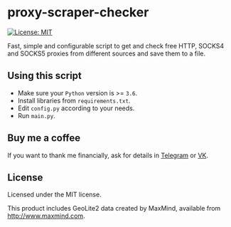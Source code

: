 # proxy-scraper-checker

[![License: MIT](https://img.shields.io/badge/License-MIT-yellow.svg)](https://opensource.org/licenses/MIT)

Fast, simple and configurable script to get and check free HTTP, SOCKS4 and SOCKS5 proxies from different sources and save them to a file.

## Using this script

- Make sure your `Python` version is >= `3.6`.
- Install libraries from `requirements.txt`.
- Edit `config.py` according to your needs.
- Run `main.py`.

## Buy me a coffee

If you want to thank me financially, ask for details in [Telegram](https://t.me/monosans) or [VK](https://vk.com/id607137534).

## License

Licensed under the MIT license.

This product includes GeoLite2 data created by MaxMind, available from http://www.maxmind.com.
